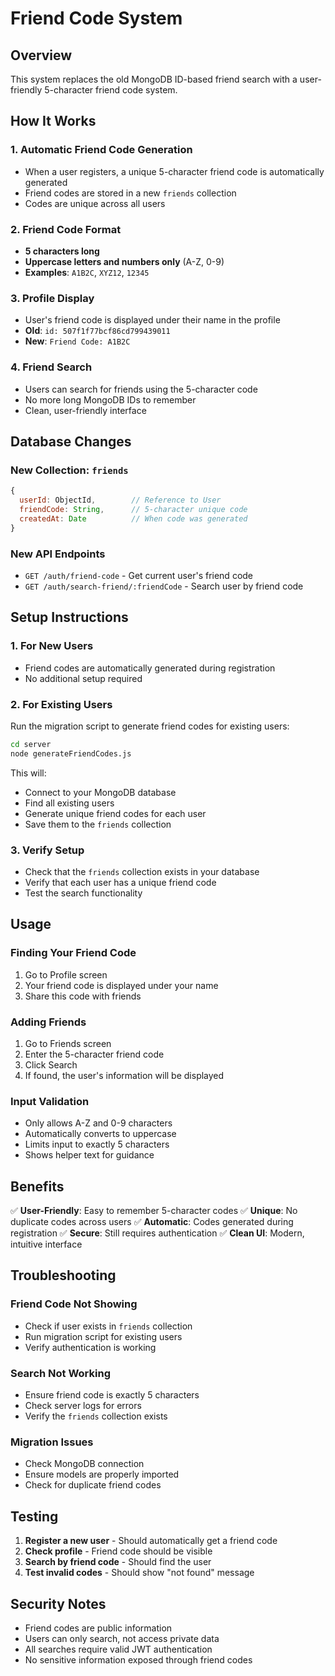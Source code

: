 # Friend Code System

## Overview
This system replaces the old MongoDB ID-based friend search with a user-friendly 5-character friend code system.

## How It Works

### 1. **Automatic Friend Code Generation**
- When a user registers, a unique 5-character friend code is automatically generated
- Friend codes are stored in a new `friends` collection
- Codes are unique across all users

### 2. **Friend Code Format**
- **5 characters long**
- **Uppercase letters and numbers only** (A-Z, 0-9)
- **Examples**: `A1B2C`, `XYZ12`, `12345`

### 3. **Profile Display**
- User's friend code is displayed under their name in the profile
- **Old**: `id: 507f1f77bcf86cd799439011`
- **New**: `Friend Code: A1B2C`

### 4. **Friend Search**
- Users can search for friends using the 5-character code
- No more long MongoDB IDs to remember
- Clean, user-friendly interface

## Database Changes

### New Collection: `friends`
```javascript
{
  userId: ObjectId,        // Reference to User
  friendCode: String,      // 5-character unique code
  createdAt: Date          // When code was generated
}
```

### New API Endpoints
- `GET /auth/friend-code` - Get current user's friend code
- `GET /auth/search-friend/:friendCode` - Search user by friend code

## Setup Instructions

### 1. **For New Users**
- Friend codes are automatically generated during registration
- No additional setup required

### 2. **For Existing Users**
Run the migration script to generate friend codes for existing users:

```bash
cd server
node generateFriendCodes.js
```

This will:
- Connect to your MongoDB database
- Find all existing users
- Generate unique friend codes for each user
- Save them to the `friends` collection

### 3. **Verify Setup**
- Check that the `friends` collection exists in your database
- Verify that each user has a unique friend code
- Test the search functionality

## Usage

### **Finding Your Friend Code**
1. Go to Profile screen
2. Your friend code is displayed under your name
3. Share this code with friends

### **Adding Friends**
1. Go to Friends screen
2. Enter the 5-character friend code
3. Click Search
4. If found, the user's information will be displayed

### **Input Validation**
- Only allows A-Z and 0-9 characters
- Automatically converts to uppercase
- Limits input to exactly 5 characters
- Shows helper text for guidance

## Benefits

✅ **User-Friendly**: Easy to remember 5-character codes
✅ **Unique**: No duplicate codes across users
✅ **Automatic**: Codes generated during registration
✅ **Secure**: Still requires authentication
✅ **Clean UI**: Modern, intuitive interface

## Troubleshooting

### **Friend Code Not Showing**
- Check if user exists in `friends` collection
- Run migration script for existing users
- Verify authentication is working

### **Search Not Working**
- Ensure friend code is exactly 5 characters
- Check server logs for errors
- Verify the `friends` collection exists

### **Migration Issues**
- Check MongoDB connection
- Ensure models are properly imported
- Check for duplicate friend codes

## Testing

1. **Register a new user** - Should automatically get a friend code
2. **Check profile** - Friend code should be visible
3. **Search by friend code** - Should find the user
4. **Test invalid codes** - Should show "not found" message

## Security Notes

- Friend codes are public information
- Users can only search, not access private data
- All searches require valid JWT authentication
- No sensitive information exposed through friend codes
